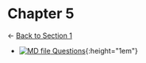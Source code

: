 # Chapter 5

← [Back to Section 1](..)

- [![MD file](https://img.icons8.com/windows/512/4a90e2/regular-document.png) Questions](questions.html){:height="1em"}

